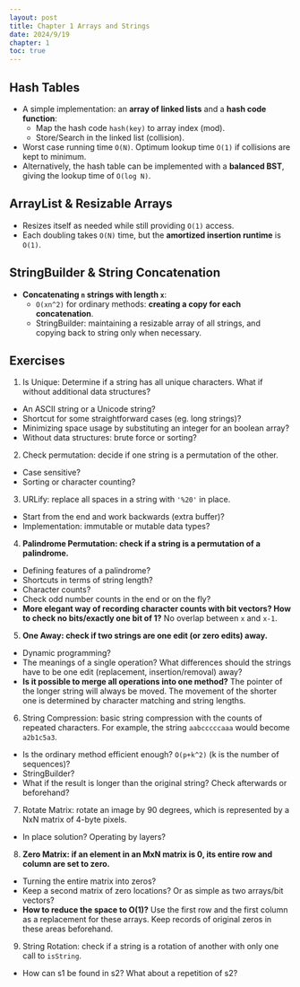 ```yaml
---
layout: post
title: Chapter 1 Arrays and Strings
date: 2024/9/19
chapter: 1
toc: true
---
```


## Hash Tables

- A simple implementation: an **array of linked lists** and a **hash code function**:
    - Map the hash code `hash(key)` to array index (mod).
    - Store/Search in the linked list (collision).
- Worst case running time `O(N)`. Optimum lookup time `O(1)` if collisions are kept to minimum.
- Alternatively, the hash table can be implemented with a **balanced BST**, giving the lookup time of `O(log N)`.

## ArrayList & Resizable Arrays

- Resizes itself as needed while still providing `O(1)` access.
- Each doubling takes `O(N)` time, but the **amortized insertion runtime** is `O(1)`.

## StringBuilder & String Concatenation

- **Concatenating `n` strings with length `x`**:
    - `O(xn^2)` for ordinary methods: **creating a copy for each concatenation**.
    - StringBuilder: maintaining a resizable array of all strings, and copying back to string only when necessary.

## Exercises

1.  Is Unique: Determine if a string has all unique characters. What if without additional data structures?

- An ASCII string or a Unicode string?
- Shortcut for some straightforward cases (eg. long strings)?
- Minimizing space usage by substituting an integer for an boolean array?
- Without data structures: brute force or sorting?

2.  Check permutation: decide if one string is a permutation of the other.

- Case sensitive?
- Sorting or character counting?

3.  URLify: replace all spaces in a string with `'%20'` in place.

- Start from the end and work backwards (extra buffer)?
- Implementation: immutable or mutable data types?

4.  **Palindrome Permutation: check if a string is a permutation of a palindrome.**

- Defining features of a palindrome?
- Shortcuts in terms of string length?
- Character counts?
- Check odd number counts in the end or on the fly?
- **More elegant way of recording character counts with bit vectors? How to check no bits/exactly one bit of 1?** No overlap between `x` and `x-1`.

5.  **One Away: check if two strings are one edit (or zero edits) away.**

- Dynamic programming?
- The meanings of a single operation? What differences should the strings have to be one edit (replacement, insertion/removal) away?
- **Is it possible to merge all operations into one method?** The pointer of the longer string will always be moved. The movement of the shorter one is determined by character matching and string lengths.

6.  String Compression: basic string compression with the counts of repeated characters. For example, the string `aabcccccaaa` would become `a2b1c5a3`.

- Is the ordinary method efficient enough? `O(p+k^2)` (k is the number of sequences)?
- StringBuilder?
- What if the result is longer than the original string? Check afterwards or beforehand?

7.  Rotate Matrix: rotate an image by 90 degrees, which is represented by a NxN matrix of 4-byte pixels.

- In place solution? Operating by layers?

8.  **Zero Matrix: if an element in an MxN matrix is 0, its entire row and column are set to zero.**

- Turning the entire matrix into zeros?
- Keep a second matrix of zero locations? Or as simple as two arrays/bit vectors?
- **How to reduce the space to O(1)?** Use the first row and the first column as a replacement for these arrays. Keep records of original zeros in these areas beforehand.

9.  String Rotation: check if a string is a rotation of another with only one call to `isString`.

- How can s1 be found in s2? What about a repetition of s2?
